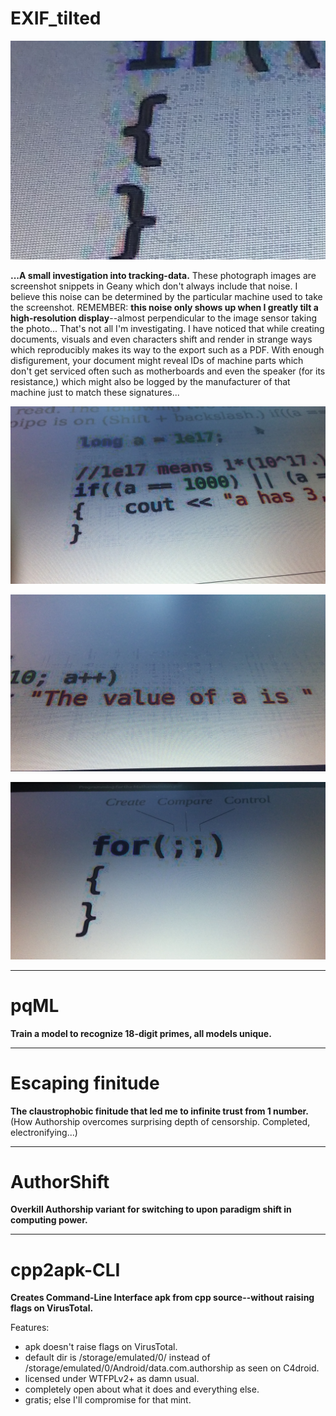 <!--
Projects upcoming on a need-to-show basis.
-->




# EXIF_tilted

<p align="center">
  <img src="https://github.com/compromise-evident/WhatNext/blob/main/Other/EXIF_tilted_3.png">
</p>

**...A small investigation into tracking-data.** These photograph images are screenshot snippets in Geany which don't always include that noise. I believe this noise can be determined by the particular machine used to take the screenshot. REMEMBER: **this noise only shows up when I greatly tilt a high-resolution display**--almost perpendicular to the image sensor taking the photo... That's not all I'm investigating. I have noticed that while creating documents, visuals and even characters shift and render in strange ways which reproducibly makes its way to the export such as a PDF. With enough disfigurement, your document might reveal IDs of machine parts which don't get serviced often such as motherboards and even the speaker (for its resistance,) which might also be logged by the manufacturer of that machine just to match these signatures...

<p align="center">
  <img src="https://github.com/compromise-evident/WhatNext/blob/main/Other/EXIF_tilted_1.jpg">
</p>

<p align="center">
  <img src="https://github.com/compromise-evident/WhatNext/blob/main/Other/EXIF_tilted_2.jpg">
</p>

<p align="center">
  <img src="https://github.com/compromise-evident/WhatNext/blob/main/Other/EXIF_tilted_spider%20brain%20compares.jpg">
</p>

--------------------------------------------------------------------------------
# pqML
**Train a model to recognize 18-digit primes, all models unique.**

--------------------------------------------------------------------------------
# Escaping finitude
**The claustrophobic finitude that led me to infinite trust from 1 number.** (How Authorship overcomes surprising depth of censorship. Completed, electronifying...)

--------------------------------------------------------------------------------
# AuthorShift
**Overkill Authorship variant for switching to upon paradigm shift in computing power.**

--------------------------------------------------------------------------------
# cpp2apk-CLI
**Creates Command-Line Interface apk from cpp source--without raising flags on VirusTotal.**

Features:
* apk doesn't raise flags on VirusTotal.
* default dir is /storage/emulated/0/ instead of /storage/emulated/0/Android/data.com.authorship as seen on C4droid.
* licensed under WTFPLv2+ as damn usual.
* completely open about what it does and everything else.
* gratis; else I'll compromise for that mint.
